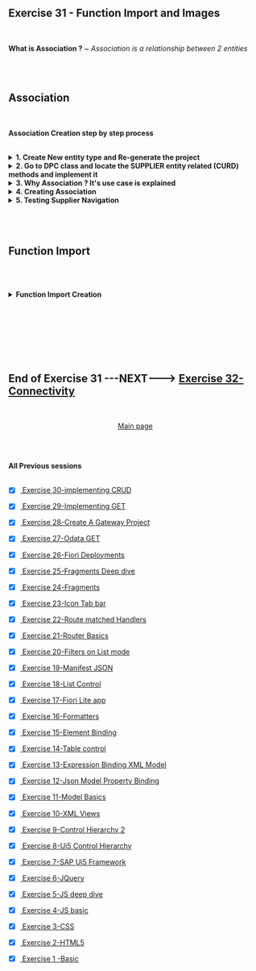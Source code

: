 ## Exercise 31 - Function Import and Images

</br>

**What is Association ?** ~ *Association is a relationship between 2 entities*

</br></br>

## Association 

</br>

**Association Creation step by step process**

</br>

<details>
<summary> <b> 1. Create New entity type and Re-generate the project </b> </summary>
</br></br>
<img src="./files/ui5e31-1.png" >
</br></br>
<img src="./files/ui5e31-2.png" >
</br></br>
<img src="./files/ui5e31-3.png" >
</br></br>
<img src="./files/ui5e31-4.png" >
</br></br>
<img src="./files/ui5e31-5.png" >
</br></br>
<img src="./files/ui5e31-6.png" >
</br></br>
<img src="./files/ui5e31-7.png" >
</br></br>
<img src="./files/ui5e31-8.png" >
</br></br>
<img src="./files/ui5e31-8a.png" >
</br></br>
<img src="./files/ui5e31-9.png" >
</br></br>
<img src="./files/ui5e31-10.png" >
</br></br>
</details>

<details>
<summary> <b> 2. Go to DPC class and locate the SUPPLIER entity related (CURD) methods and implement it </b> </summary>
</br></br>
<img src="./files/ui5e31-11.png" >
</br></br>
<img src="./files/ui5e31-12.png" >
</br></br>

*GET_ENTITYSET ~~ FOR SUPPLIERS*

```ABAP

  METHOD SUPPLIERSET_GET_ENTITYSET.

    DATA : LT_BAPI_DATA TYPE TABLE OF BAPI_EPM_BP_HEADER,
           LS_MAX_ROWS  TYPE BAPI_EPM_MAX_ROWS,
           LV_TOP       TYPE I,
           LV_SKIP      TYPE I,
           LV_TOTAL     TYPE I,
           LS_ENTITY    TYPE ZCL_ZJUNE_19062024_MPC=>TS_SUPPLIER.

    " Read the values which was passed by browser for top and skip
    LV_TOP = IS_PAGING-TOP.
    LV_SKIP = IS_PAGING-SKIP.
    LV_TOTAL = LV_TOP + LV_SKIP.
    LS_MAX_ROWS-BAPIMAXROW = LV_TOTAL.

    " Step 1: Read data from BAPI (Function module)
    CALL FUNCTION 'BAPI_EPM_BP_GET_LIST'
      EXPORTING
        MAX_ROWS     = LS_MAX_ROWS
      TABLES
        BPHEADERDATA = LT_BAPI_DATA.


* Start the looping of records from the skip variable value till total
    IF LV_TOTAL IS NOT INITIAL.
      LOOP AT LT_BAPI_DATA INTO DATA(LS_BAPI_DATA) FROM LV_SKIP + 1 TO LV_TOTAL.

        MOVE-CORRESPONDING LS_BAPI_DATA TO LS_ENTITY.
        APPEND LS_ENTITY TO ET_ENTITYSET.

        CLEAR : LS_BAPI_DATA, LS_ENTITY.
      ENDLOOP.
    ELSE.
      ET_ENTITYSET = CORRESPONDING #( LT_BAPI_DATA ).
    ENDIF.

  ENDMETHOD.

```

</br></br>
<img src="./files/ui5e31-13.png" >
</br></br>

*GET_ENTITY ~~ FOR SUPPLIERS*

```ABAP

  METHOD SUPPLIERSET_GET_ENTITY.

    DATA : LV_BP_ID     TYPE BAPI_EPM_BP_ID,
           LS_HEADER    TYPE BAPI_EPM_BP_HEADER,
           LS_PROD_HEAD TYPE BAPI_EPM_PRODUCT_HEADER,
           LT_RETURN    TYPE TABLE OF BAPIRET2, " for handling exceptions
           LV_PROD_ID   TYPE BAPI_EPM_PRODUCT_ID.


    READ TABLE IT_KEY_TAB INTO DATA(LS_KEY_TAB) WITH KEY NAME = 'PRODUCT_ID'.
    LV_PROD_ID = LS_KEY_TAB-VALUE.

    IF LV_PROD_ID IS NOT INITIAL.

      CALL FUNCTION 'BAPI_EPM_PRODUCT_GET_DETAIL'
        EXPORTING
          PRODUCT_ID = LV_PROD_ID
        IMPORTING
          HEADERDATA = LS_PROD_HEAD.

      LV_BP_ID = LS_PROD_HEAD-SUPPLIER_ID.

    ELSE.
      RAISE EXCEPTION TYPE /IWBEP/CX_MGW_BUSI_EXCEPTION
        EXPORTING
          MESSAGE_UNLIMITED = 'No Blank BP ID allowed'.
    ENDIF.

    IF LV_BP_ID IS NOT INITIAL.

      CALL FUNCTION 'BAPI_EPM_BP_GET_DETAIL'
        EXPORTING
          BP_ID      = LV_BP_ID         " EPM: Business Partner ID to be used in BAPIs
        IMPORTING
          HEADERDATA = LS_HEADER        " EPM: Business Partner header data ( BOR SEPM004 )
        TABLES
          RETURN     = LT_RETURN.       " Return Parameter

      IF LT_RETURN IS NOT INITIAL.

        ME->MO_CONTEXT->GET_MESSAGE_CONTAINER( )->ADD_MESSAGES_FROM_BAPI(
           IT_BAPI_MESSAGES          =  LT_RETURN       " Return parameter table
        ).

        RAISE EXCEPTION TYPE /IWBEP/CX_MGW_BUSI_EXCEPTION
          EXPORTING
            MESSAGE_CONTAINER = ME->MO_CONTEXT->GET_MESSAGE_CONTAINER( ).

      ENDIF.

      ER_ENTITY = CORRESPONDING #( LS_HEADER ).

    ENDIF.

  ENDMETHOD.

```
</br></br>


**Testing of Entity and Entity Set operation in GET**

</br></br>
<img src="./files/ui5e31-14.png" >
</br></br>

```http

// Supplier Get entity set 
http://s4dev.st.com:8021/sap/opu/odata/sap/ZJUNE_19062024_SRV/SupplierSet?$format=json

// Supplier data count
http://s4dev.st.com:8021/sap/opu/odata/sap/ZJUNE_19062024_SRV/SupplierSet/$count

// Single supplier load
http://s4dev.st.com:8021/sap/opu/odata/sap/ZJUNE_19062024_SRV/SupplierSet('0100000005')?$format=json

```

</br></br>
<img src="./files/ui5e31-15.png" >
</br></br>
<img src="./files/ui5e31-16.png" >
</br></br>
<img src="./files/ui5e31-17a.png" >
</br></br>
</details>

<details>
<summary> <b> 3. Why Association ? It's use case is explained </b> </summary>
</br></br>

Now we have **ProductSet** and **SupplierSet** in our project Product set displays **Supplier-id** so Supplier details is a dependent data of product 

let's say we have a use case on viewing ProductSet there is supplier id is displayed user wants to see the  Supplier country details now supplier id needs to be copied and checked in supplier single entity GET so this activity which involves manual entry of supplier id (copy -paste) is error prone.

To solve this **Association is introduced** we create a relationship and based on that relationship we create a navigation

</br></br>
<img src="./files/ui5e31-18.png" >
</br></br>
<img src="./files/ui5e31-19.png" >
</br></br>
</details>

<details>
<summary> <b> 4. Creating Association </b> </summary>
</br></br>
<img src="./files/ui5e31-20.png" >
</br></br>
<img src="./files/ui5e31-21.png" >
</br></br>
<img src="./files/ui5e31-22.png" >
</br></br>
<img src="./files/ui5e31-23.png" >
</br></br>
<img src="./files/ui5e31-24.png" >
</br></br>
<img src="./files/ui5e31-25.png" >
</br></br>
<img src="./files/ui5e31-26.png" >
</br></br>
</details>

<details>
<summary> <b> 5. Testing Supplier Navigation </b> </summary>
</br></br>
<img src="./files/ui5e31-27.png" >
</br></br>
<img src="./files/ui5e31-28a.png" >
</br></br>
<img src="./files/ui5e31-29.png" >
</br></br>
<img src="./files/ui5e31-30.png" >
</br></br>

```http
// normal association call with json format 
http://s4dev.st.com:8021/sap/opu/odata/sap/ZJUNE_19062024_SRV/ProductSet('HT-1000')/To_Supplier?$format=json

// $expand 
http://s4dev.st.com:8021/sap/opu/odata/sap/ZJUNE_19062024_SRV/ProductSet('HT-1000')?$format=json&$expand=To_Supplier

```
</br></br>
<img src="./files/ui5e31-31.png" >
</br></br>
</details>
</br></br></br>



## Function Import 

</br></br>

<details>
<summary> <b> Function Import Creation </b> </summary>
</br></br>
<img src="./files/ui5e31-32.png" >
</br></br>
<img src="./files/ui5e31-33.png" >
</br></br>
</details>



</br></br>
</br></br>
</br></br>

## End of Exercise 31 ---NEXT---> <a href="https://github.com/Octavius-Dante/Arthelais/tree/main/ex_32"> Exercise 32-Connectivity </a>
</br>
<p align="center"> <a href="https://github.com/Octavius-Dante/Arthelais/tree/main"> Main page </a> </p>


</br></br>

**All Previous sessions**
</br></br>
<!-- 
- [x] <a href="https://github.com/Octavius-Dante/Arthelais/tree/main/ex_37"> Exercise 37-Deploy app to launchpad</a>
- [x] <a href="https://github.com/Octavius-Dante/Arthelais/tree/main/ex_36"> Exercise 36-WebIde and Git integration</a>
- [x] <a href="https://github.com/Octavius-Dante/Arthelais/tree/main/ex_35"> Exercise 35-POST, GET and DELETE from Fiori</a>
- [x] <a href="https://github.com/Octavius-Dante/Arthelais/tree/main/ex_34"> Exercise 34-GET and Connect</a>
- [x] <a href="https://github.com/Octavius-Dante/Arthelais/tree/main/ex_33"> Exercise 33-Fiori Project Connect Odata</a>
- [x] <a href="https://github.com/Octavius-Dante/Arthelais/tree/main/ex_32"> Exercise 32-Connectivity</a>
- [x] <a href="https://github.com/Octavius-Dante/Arthelais/tree/main/ex_31"> Exercise 31-Function Import and Images</a> -->
- [x] <a href="https://github.com/Octavius-Dante/Arthelais/tree/main/ex_30"> Exercise 30-implementing CRUD</a>
- [x] <a href="https://github.com/Octavius-Dante/Arthelais/tree/main/ex_29"> Exercise 29-Implementing GET</a>
- [x] <a href="https://github.com/Octavius-Dante/Arthelais/tree/main/ex_28"> Exercise 28-Create A Gateway Project</a>
- [x] <a href="https://github.com/Octavius-Dante/Arthelais/tree/main/ex_27"> Exercise 27-Odata GET</a>
- [x] <a href="https://github.com/Octavius-Dante/Arthelais/tree/main/ex_26"> Exercise 26-Fiori Deployments</a>
- [x] <a href="https://github.com/Octavius-Dante/Arthelais/tree/main/ex_25"> Exercise 25-Fragments Deep dive</a>
- [x] <a href="https://github.com/Octavius-Dante/Arthelais/tree/main/ex_24"> Exercise 24-Fragments</a>
- [x] <a href="https://github.com/Octavius-Dante/Arthelais/tree/main/ex_23"> Exercise 23-Icon Tab bar</a>
- [x] <a href="https://github.com/Octavius-Dante/Arthelais/tree/main/ex_22"> Exercise 22-Route matched Handlers</a>
- [x] <a href="https://github.com/Octavius-Dante/Arthelais/tree/main/ex_21"> Exercise 21-Router Basics</a>
- [x] <a href="https://github.com/Octavius-Dante/Arthelais/tree/main/ex_20"> Exercise 20-Filters on List mode</a>
- [x] <a href="https://github.com/Octavius-Dante/Arthelais/tree/main/ex_19"> Exercise 19-Manifest JSON</a>
- [x] <a href="https://github.com/Octavius-Dante/Arthelais/tree/main/ex_18"> Exercise 18-List Control</a>
- [x] <a href="https://github.com/Octavius-Dante/Arthelais/tree/main/ex_17"> Exercise 17-Fiori Lite app</a>
- [x] <a href="https://github.com/Octavius-Dante/Arthelais/tree/main/ex_16"> Exercise 16-Formatters </a>
- [x] <a href="https://github.com/Octavius-Dante/Arthelais/tree/main/ex_15"> Exercise 15-Element Binding</a>
- [x] <a href="https://github.com/Octavius-Dante/Arthelais/tree/main/ex_14"> Exercise 14-Table control</a>
- [x] <a href="https://github.com/Octavius-Dante/Arthelais/tree/main/ex_13"> Exercise 13-Expression Binding XML Model</a>
- [x] <a href="https://github.com/Octavius-Dante/Arthelais/tree/main/ex_12"> Exercise 12-Json Model Property Binding</a>
- [x] <a href="https://github.com/Octavius-Dante/Arthelais/tree/main/ex_11"> Exercise 11-Model Basics </a>
- [x] <a href="https://github.com/Octavius-Dante/Arthelais/tree/main/ex_10"> Exercise 10-XML Views </a>
- [x] <a href="https://github.com/Octavius-Dante/Arthelais/tree/main/ex_9"> Exercise 9-Control Hierarchy 2</a>
- [x] <a href="https://github.com/Octavius-Dante/Arthelais/tree/main/ex_8"> Exercise 8-Ui5 Control Hierarchy </a>
- [x] <a href="https://github.com/Octavius-Dante/Arthelais/tree/main/ex_7"> Exercise 7-SAP Ui5 Framework </a>
- [x] <a href="https://github.com/Octavius-Dante/Arthelais/tree/main/ex_6"> Exercise 6-JQuery </a>
- [x] <a href="https://github.com/Octavius-Dante/Arthelais/tree/main/ex_5"> Exercise 5-JS deep dive </a>
- [x] <a href="https://github.com/Octavius-Dante/Arthelais/tree/main/ex_4"> Exercise 4-JS basic </a>
- [x] <a href="https://github.com/Octavius-Dante/Arthelais/tree/main/ex_3"> Exercise 3-CSS </a>
- [x] <a href="https://github.com/Octavius-Dante/Arthelais/tree/main/ex_2"> Exercise 2-HTML5</a>
- [x] <a href="https://github.com/Octavius-Dante/Arthelais/tree/main/ex_1"> Exercise 1 -Basic </a>


<!--

<details>
<summary> <b> ALL CODE CHANGES - TODAY SESSION </b> </summary>
</br>
</br>

</br>
</br>
<img src="./files/capmd12-96a.png" >
</br>
</br>
</details>

-->